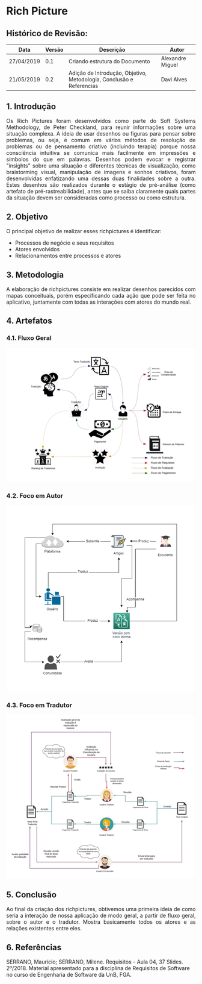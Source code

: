 # Rich Picture

## Histórico de Revisão:
| Data | Versão | Descrição | Autor |
|---|---|---|---|
| 27/04/2019 | 0.1 | Criando estrutura do Documento | Alexandre Miguel |
| 21/05/2019 | 0.2 | Adição de Introdução, Objetivo, Metodologia, Conclusão e Referencias | Davi Alves |


## 1. Introdução

<p align="justify">Os Rich Pictures foram desenvolvidos como parte do Soft Systems Methodology, de Peter Checkland, para reunir informações sobre uma situação complexa. A ideia de usar desenhos ou figuras para pensar sobre problemas, ou seja, é comum em vários métodos de resolução de problemas ou de pensamento criativo (incluindo terapia) porque nossa consciência intuitiva se comunica mais facilmente em impressões e símbolos do que em palavras. Desenhos podem evocar e registrar "insights" sobre uma situação e diferentes técnicas de visualização, como braistorming visual, manipulação de imagens e sonhos criativos, foram desenvolvidas enfatizando uma dessas duas finalidades sobre a outra.
Estes desenhos são realizados durante o estágio de pré-análise (como artefato de pré-rastreabilidade), antes que se saiba claramente quais partes da situação devem ser consideradas como processo ou como estrutura.
</p>

## 2. Objetivo

O principal objetivo de realizar esses richpictures é identificar:
* Processos de negócio e seus requisitos
* Atores envolvidos
* Relacionamentos entre processos e atores

## 3. Metodologia

<p align="justify">A elaboração de richpictures consiste em realizar desenhos parecidos com mapas conceituais, porém especificando cada ação que pode ser feita no aplicativo, juntamente com todas as interações com atores do mundo real.
</p>

## 4. Artefatos

### 4.1. Fluxo Geral

![rich_picture_2](../../assets/requisitos/elicitacao/richpicture_traducao_2.jpg)

### 4.2. Foco em Autor

![rich_picture_1](../../assets/requisitos/elicitacao/richpicture_traducao_1.png)

### 4.3. Foco em Tradutor

![rich_picture_3](../../assets/requisitos/elicitacao/richpicture_traducao_3.jpg)


## 5. Conclusão

<p align="justify">Ao final da criação dos richpictures, obtivemos uma primeira ideia de como seria a interação de nossa aplicação de modo geral, a partir de fluxo geral, sobre o autor e o tradutor. Mostra basicamente todos os atores e as relações existentes entre eles.
</p>

## 6. Referências

SERRANO, Maurício; SERRANO, Milene. Requisitos - Aula 04, 37 Slides. 2º/2018. Material apresentado para a disciplina de Requisitos de Software no curso de Engenharia de Software da UnB, FGA.
